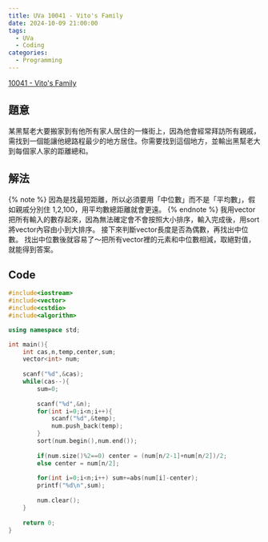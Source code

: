 ```yaml
---
title: UVa 10041 - Vito's Family
date: 2024-10-09 21:00:00
tags:
  - UVa
  - Coding
categories:
  - Programming
---
```

[10041 - Vito's Family](https://onlinejudge.org/index.php?option=com_onlinejudge&Itemid=8&page=show_problem&problem=982 "Title")

## 題意
某黑幫老大要搬家到有他所有家人居住的一條街上，因為他會經常拜訪所有親戚，需找到一個能讓他總路程最少的地方居住。你需要找到這個地方，並輸出黑幫老大到每個家人家的距離總和。

## 解法
{% note  %}
因為是找最短距離，所以必須要用「中位數」而不是「平均數」，假如親戚分別住 1,2,100，用平均數總距離就會更遠。
{% endnote %}
我用vector把所有輸入的數存起來，因為無法確定會不會按照大小排序，輸入完成後，用sort將vector內容由小到大排序。
接下來判斷vector長度是否為偶數，再找出中位數。
找出中位數後就容易了～把所有vector裡的元素和中位數相減，取絕對值，就能得到答案。

## Code
```cpp
#include<iostream>
#include<vector>
#include<cstdio>
#include<algorithm>

using namespace std;

int main(){
    int cas,n,temp,center,sum;
    vector<int> num;
    
    scanf("%d",&cas);
    while(cas--){
        sum=0;
        
        scanf("%d",&n);
        for(int i=0;i<n;i++){
            scanf("%d",&temp);
            num.push_back(temp);
        }
        sort(num.begin(),num.end());
        
        if(num.size()%2==0) center = (num[n/2-1]+num[n/2])/2;
        else center = num[n/2];
        
        for(int i=0;i<n;i++) sum+=abs(num[i]-center);
        printf("%d\n",sum);
        
        num.clear();
    }
    
    return 0;
}
```